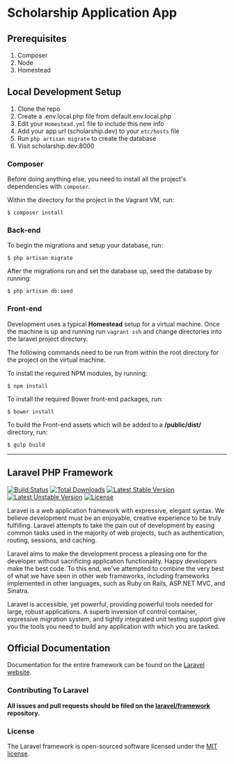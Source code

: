 # Scholarship Application App

## Prerequisites
1.  Composer
2.  Node
3.  Homestead

## Local Development Setup
1. Clone the repo
2. Create a .env.local.php file from default.env.local.php
3. Edit your `Homestead.yml` file to include this new info
4. Add your app url (scholarship.dev) to your `etc/hosts` file
5. Run `php artisan migrate` to create the database
6. Visit scholarship.dev:8000

### Composer

Before doing anything else, you need to install all the project's dependencies with `composer`. 

Within the directory for the project in the Vagrant VM, run:

    $ composer install

### Back-end

To begin the migrations and setup your database, run:

    $ php artisan migrate

After the migrations run and set the database up, seed the database by running:

    $ php artisan db:seed


### Front-end
Development uses a typical **Homestead** setup for a virtual machine. Once the machine is up and running run `vagrant ssh` and change directories into the laravel project directory.

The following commands need to be run from within the root directory for the project on the virtual machine.

To install the required NPM modules, by running:

    $ npm install

To install the required Bower front-end packages, run:

    $ bower install

To build the Front-end assets which will be added to a **/public/dist/** directory, run:

    $ gulp build



***


## Laravel PHP Framework

[![Build Status](https://travis-ci.org/laravel/framework.svg)](https://travis-ci.org/laravel/framework)
[![Total Downloads](https://poser.pugx.org/laravel/framework/downloads.svg)](https://packagist.org/packages/laravel/framework)
[![Latest Stable Version](https://poser.pugx.org/laravel/framework/v/stable.svg)](https://packagist.org/packages/laravel/framework)
[![Latest Unstable Version](https://poser.pugx.org/laravel/framework/v/unstable.svg)](https://packagist.org/packages/laravel/framework)
[![License](https://poser.pugx.org/laravel/framework/license.svg)](https://packagist.org/packages/laravel/framework)

Laravel is a web application framework with expressive, elegant syntax. We believe development must be an enjoyable, creative experience to be truly fulfilling. Laravel attempts to take the pain out of development by easing common tasks used in the majority of web projects, such as authentication, routing, sessions, and caching.

Laravel aims to make the development process a pleasing one for the developer without sacrificing application functionality. Happy developers make the best code. To this end, we've attempted to combine the very best of what we have seen in other web frameworks, including frameworks implemented in other languages, such as Ruby on Rails, ASP.NET MVC, and Sinatra.

Laravel is accessible, yet powerful, providing powerful tools needed for large, robust applications. A superb inversion of control container, expressive migration system, and tightly integrated unit testing support give you the tools you need to build any application with which you are tasked.

## Official Documentation

Documentation for the entire framework can be found on the [Laravel website](http://laravel.com/docs).

### Contributing To Laravel

**All issues and pull requests should be filed on the [laravel/framework](http://github.com/laravel/framework) repository.**

### License

The Laravel framework is open-sourced software licensed under the [MIT license](http://opensource.org/licenses/MIT).
